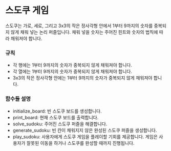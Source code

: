 # 스도쿠 게임
스도쿠는 가로, 세로, 그리고 3x3의 작은 정사각형 안에서 1부터 9까지의 숫자를 중복되지 않게 채워 넣는 논리 퍼즐입니다. 채워 넣을 숫자는 주어진 힌트와 숫자의 법칙에 따라 채워져야 합니다.
### 규칙
+ 각 행에는 1부터 9까지의 숫자가 중복되지 않게 채워져야 합니다.
+ 각 열에는 1부터 9까지의 숫자가 중복되지 않게 채워져야 합니다.
+ 3x3의 작은 정사각형 안에는 1부터 9까지의 숫자가 중복되지 않게 채워져야 합니다.
### 함수들 설명
+ initialize_board: 빈 스도쿠 보드를 생성합니다.
+ print_board: 현재 스도쿠 보드를 출력합니다.
+ solve_sudoku: 주어진 스도쿠 퍼즐을 해결합니다.
+ generate_sudoku: 빈 칸이 채워지지 않은 완성된 스도쿠 퍼즐을 생성합니다.
+ play_sudoku: 사용자에게 스도쿠 게임을 플레이할 기회를 제공합니다. 게임은 사용자가 잘못된 이동을 하거나 스도쿠를 완성할 때까지 진행됩니다.
